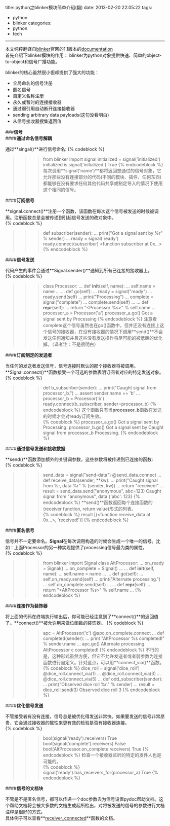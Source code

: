 title: python之blinker模块简单介绍(翻)
date: 2013-02-20 22:05:22
tags:
- python
- blinker
categories:
- python
- tech
---
本文纯粹翻译自[blinker](http://discorporate.us/projects/Blinker)官网的1.1版本的[documentation](http://discorporate.us/projects/Blinker/docs/1.1/signals.html)  
首先介绍下blinker模块的作用： blinker为python对象提供快速、简单的object-to-object和信号广播功能。  

blinker的核心虽然很小但却提供了强大的功能：  

* 全局命名的信号注册  
* 匿名信号  
* 自定义名称注册  
* 永久或暂时的连接接收器  
* 通过弱引用自动断开连接接收器  
* sending arbitrary data payloads(这句没看明白)  
* 从信号接收器搜集返回值  

###**信号**  
####**通过命名信号解耦**  

通过**singal()**进行信号命名:
{% codeblock %}
>>> from blinker import signal
>>> initialized = signal('initialized')
>>> initialized is signal('initialized')
True
{% endcodeblock %}
每次调用**signal('name')**都将返回想通过的信号对象，它允许那些没有连接部分的代码(不同的模块、插件、任何东西)都能够在没有要求任何其他代码共享或制定导入的情况下使用这个相同的信号。  

####**订阅信号**  

**signal.connect()**注册一个函数，该函数在每次这个信号被发送的时候被调用。注册函数总是会被传递到引起信号发送的改对象中。  
{% codeblock %}
>>> def subscriber(sender):
...     print("Got a signal sent by %r" % sender)
...
>>> ready = signal('ready')
>>> ready.connect(subscriber)
<function subscriber at 0x...>
{% endcodeblock %}

####**信号发送**  

代码产生的事件会通过**Signal.sender()**通知到所有已连接的接收器上。  
{% codeblock %}
>>> class Processor:
...     def __init__(self, name):
...         self.name = name
... 
...     def go(self):
...         ready = signal("ready")
...         ready.send(self)
...         print("Processing")
...         complete = signal("complete")
...         complete.send(self)
... 
...     def __repr__(self):
...         return "<Processor %s>" % self.name
... 
>>> processor_a = Processor('a')
>>> processor_a.go()
Got a signal sent by <Processor a>
Processing
{% endcodeblock %}
注意看complete这个信号虽然也在go()函数中，但并还没有连接上这个信号的接收器，在没有接收器的情况下调用**send()**不会发送任何通知并且这些没有发送操作将尽可能的被低廉的优化掉。（译者注：不是很明白）  

####**订阅制定的发送者**

当任何的发送者发送信号，信号连接时默认的那个接收器将被调用。**Signal.connect()**函数接受一个可选的参数表明订阅者对应的特定发送对象。  
{% codeblock %}
>>> def b_subscriber(sender):
...     print("Caught signal from processor_b.")
...     assert sender.name == 'b'
... 
>>> processor_b = Processor('b')
>>> ready.connect(b_subscriber, sender=processor_b)
{% endcodeblock %}
这个函数只有当**processor_b**函数在发送的时候才会对ready订阅生效。  
{% codeblock %}
>>> processor_a.go()
Got a signal sent by <Processor a>
Processing.
>>> processor_b.go()
Got a signal sent by <Processor b>
Caught signal from processor_b
Processing.
{% endcodeblock %}

####**通过信号发送和接收数据**  

**send()**函数添加额外的关键词参数，这些参数将被传递到已连接的函数:  
{% codeblock %}
>>> send_data = signal("send-data")
>>> @send_data.connect
... def receive_data(sender, **kw):
...     print("Caught signal from %r, data %r" % (sender, kw))
...     return "received!"
... 
>>> result = send_data.send("anonymous", abc=123)
Caught signal from "anonymous", data {'abc': 123}
{% endcodeblock %}
**send()**函数返回每个连接函数的(receiver function, return value)形式的列表。  
{% codeblock %}
>>> result
[(<function receive_data at 0x...>, 'received!')]
{% endcodeblock %}

####**匿名信号**  

信号并不一定要命名。**Signal**在每次调用构造的时候会生成一个唯一的信号。比如：上面Processor的另一种实现提供了processing信号最为类的属性。  
{% codeblock %}
>>> from blinker import Signal
>>> class AltProcessor:
...     on_ready = Signal()
...     on_complete = Signal()
... 
...     def __init__(self, name):
...         self.name = name
... 
...     def go(self):
...         self.on_ready.send(self)
...         print("Alternate processing.")
...         self.on_complete.send(self)
... 
...     def __repr__(self):
...         return "<AltProcessor %s>" % self.name
... 
{% endcodeblock %}

####**连接作为装饰器**  

将上面的代码在终端执行输出后，你可能已经注意到了**connect()**的返回值了。**connect()**被允许用来做位函数的装饰器。
{% codeblock %}
>>> apc = AltProcessor('c')
>>> @apc.on_complete.connect
... def completed(sender):
...     print "AltProcessor %s completed!" % sender.name
... 
>>> apc.go()
Alternate processing.
AltProcessor c completed!
{% endcodeblock %}
不行的是，这种形式虽然方便，但它不允许发送者或者弱参数为连接函数进行自定义。针对这点，可以用**connect_via()**函数。  
{% codeblock %}
>>> dice_roll = signal('dice_roll')
>>> @dice_roll.connect_via(1)
... @dice_roll.connect_via(3)
... @dice_roll.connect_via(5)
... def odd_subscriber(sender):
...     print("Observed dice roll %r." % sender)
... 
>>> result = dice_roll.send(3)
Observed dice roll 3
{% endcodeblock %}

####**优化信号发送**  

不管接受者有没有连接，信号总是被优化得发送非常快。如果要发送的信号非常昂贵，它会通过接收器的属性来更有效的检验是否有接收器连接。  
{% codeblock %}
>>> bool(signal('ready').receivers)
True
>>> bool(signal('complete').receivers)
False
>>> bool(AltProcessor.on_complete.receivers)
True
{% endcodeblock %}
检查一个接收器监听的特定的发件人也是可能的。  
{% codeblock %}
>>> signal('ready').has_receivers_for(processor_a)
True
{% endcodeblock %}

####**信号的文档块**  

不管是不是匿名信号，都可以传递一个doc参数去为信号设置pydoc帮助文档。这个帮助文档将会被大多数的文档生成起所检出，对将被发送的信号的参数进行文档注释是很好的方式。  
具体例子可以查看**[receiver_connected](http://discorporate.us/projects/Blinker/docs/1.1/api.html#blinker.base.receiver_connected)**函数的文档。  
